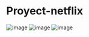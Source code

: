 # Proyect-netflix

![image](https://github.com/rbarraganp/Proyect-netflix/assets/83243993/451249f4-04da-41b1-8355-79e9fc1fbb6e)
![image](https://github.com/rbarraganp/Proyect-netflix/assets/83243993/c28741b9-1358-4e4f-a677-7a3e4e6409c7)
![image](https://github.com/rbarraganp/Proyect-netflix/assets/83243993/bbaacd53-d8fc-41e0-8374-77a20dd5ab2b)


